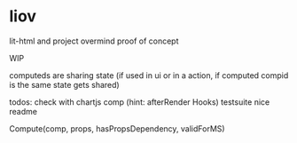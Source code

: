 # liov
lit-html and project overmind proof of concept

WIP

computeds are sharing state (if used in ui or in a action, if computed compid is the same state gets shared)

todos:
check with chartjs comp (hint: afterRender Hooks)
testsuite
nice readme

Compute(comp, props, hasPropsDependency, validForMS)
